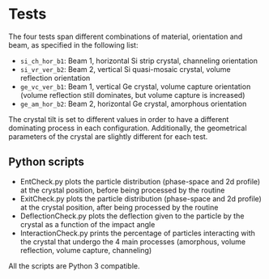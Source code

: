 # Tests

The four tests span different combinations of material, orientation and beam, as specified in the following list:

- `si_ch_hor_b1`: Beam 1, horizontal Si strip crystal, channeling orientation
- `si_vr_ver_b2`: Beam 2, vertical Si quasi-mosaic crystal, volume reflection orientation
- `ge_vc_ver_b1`: Beam 1, vertical Ge crystal, volume capture orientation (volume reflection still dominates, but volume capture is increased)
- `ge_am_hor_b2`: Beam 2, horizontal Ge crystal, amorphous orientation

The crystal tilt is set to different values in order to have a different dominating process in each configuration. Additionally, the geometrical parameters of the crystal are slightly different for each test.

## Python scripts

- EntCheck.py plots the particle distribution (phase-space and 2d profile) at the crystal position, before being processed by the routine
- ExitCheck.py plots the particle distribution (phase-space and 2d profile) at the crystal position, after being processed by the routine
- DeflectionCheck.py plots the deflection given to the particle by the crystal as a function of the impact angle
- InteractionCheck.py prints the percentage of particles interacting with the crystal that undergo the 4 main processes (amorphous, volume reflection, volume capture, channeling)

All the scripts are Python 3 compatible.
